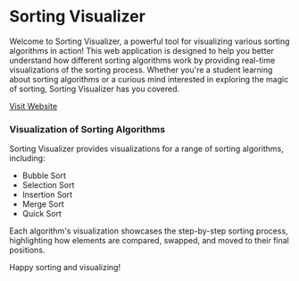 # Sorting Visualizer

Welcome to Sorting Visualizer, a powerful tool for visualizing various sorting algorithms in action! This web application is designed to help you better understand how different sorting algorithms work by providing real-time visualizations of the sorting process. Whether you're a student learning about sorting algorithms or a curious mind interested in exploring the magic of sorting, Sorting Visualizer has you covered.

[Visit Website](https://jinx-vi-0.github.io/Sorting-Visualizer/)

### Visualization of Sorting Algorithms
Sorting Visualizer provides visualizations for a range of sorting algorithms, including:

- Bubble Sort
- Selection Sort
- Insertion Sort
- Merge Sort
- Quick Sort

Each algorithm's visualization showcases the step-by-step sorting process, highlighting how elements are compared, swapped, and moved to their final positions.

Happy sorting and visualizing!
